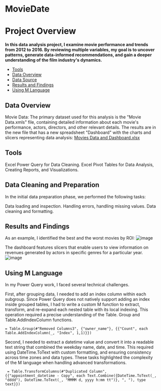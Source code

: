 # MovieDate

# Project Overview

**In this data analysis project, I examine movie performance and trends from 2012 to 2016. By reviewing multiple variables, my goal is to uncover patterns, generate data-informed recommendations, and gain a deeper understanding of the film industry's dynamics.**

 - [Tools](#tools)
 - [Data Overview](#data-overview)
 - [Data Source](#data-cleaning-and-preparation)
 - [Results and Findings](#results-and-findings)
 - [Using M Language](#using-m-language)

## Data Overview
Movie Data: The primary dataset used for this analysis is the "Movie Data.xmls" file, containing detailed information about each movie's performance, actors, directors, and other relevant details. The results are in the new file that has a new spreadsheet "Dashboard" with the charts and slicers representing data analysis: [Movies Data and Dashboard.xlsx](https://github.com/user-attachments/files/20746857/Movies.Data.and.Dashboard.xlsx)

## Tools

Excel Power Query for Data Cleaning.
Excel Pivot Tables for Data Analysis, Creating Reports, and Visualizations.

## Data Cleaning and Preparation
In the initial data preparation phase, we performed the following tasks:

  Data loading and inspection.
  Handling errors, handling missing values.
  Data cleaning and formatting. 

## Results and Findings

As an example, I identified the best and the worst movies by ROI: 
![image](https://github.com/user-attachments/assets/6dcecf6f-4935-4ab4-9fc7-e8f4cec1102d)

The dashboard features slicers that enable users to view information on revenues generated by actors in specific genres for a particular year.
![image](https://github.com/user-attachments/assets/98f0dce7-2a2c-4a32-b139-a844d8848769)

## Using M Language

In my Power Query work, I faced several technical challenges.

First, after grouping data, I needed to add an index column within each subgroup. Since Power Query does not natively support adding an index inside grouped tables, I had to write a custom M function to extract, transform, and re-expand each nested table with its local indexing. This operation required a precise understanding of the Table. Group and Table.AddIndexColumn functions.

`= Table.Group(#"Removed Columns3", {"owner_name"}, {{"Count", each Table.AddIndexColumn(_, "Index", 1,1)}})`

Second, I needed to extract a datetime value and convert it into a readable text string that combined the weekday name, date, and time. This required using DateTime.ToText with custom formatting, and ensuring consistency across time zones and data types. These tasks highlighted the complexity of the M language when handling advanced transformations.

` = Table.TransformColumns(#"Duplicated Column", {{"appointment_datetime - Copy", each Text.Combine({DateTime.ToText(_, "dddd"), DateTime.ToText(_, "MMMM d, yyyy h:mm tt")}, ", "), type text}})`

